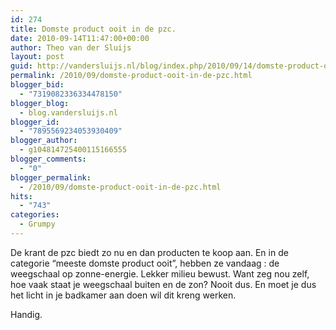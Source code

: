 ```yaml
---
id: 274
title: Domste product ooit in de pzc.
date: 2010-09-14T11:47:00+00:00
author: Theo van der Sluijs
layout: post
guid: http://vandersluijs.nl/blog/index.php/2010/09/14/domste-product-ooit-in-de-pzc/
permalink: /2010/09/domste-product-ooit-in-de-pzc.html
blogger_bid:
  - "7319082336334478150"
blogger_blog:
  - blog.vandersluijs.nl
blogger_id:
  - "7895569234053930409"
blogger_author:
  - g104814725400115166555
blogger_comments:
  - "0"
blogger_permalink:
  - /2010/09/domste-product-ooit-in-de-pzc.html
hits:
  - "743"
categories:
  - Grumpy
---
```

De krant de pzc biedt zo nu en dan producten te koop aan. En in de categorie “meeste domste product ooit”, hebben ze vandaag : de weegschaal op zonne-energie. Lekker milieu bewust. Want zeg nou zelf, hoe vaak staat je weegschaal buiten en de zon? Nooit dus. En moet je dus het licht in je badkamer aan doen wil dit kreng werken.

Handig.